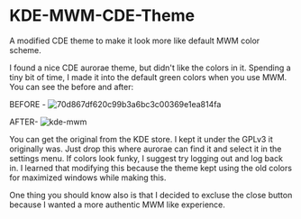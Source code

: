 # KDE-MWM-CDE-Theme
A modified CDE theme to make it look more like default MWM color scheme.

I found a nice CDE aurorae theme, but didn't like the colors in it. Spending a tiny bit of time, I made it into the default green colors when you use MWM. You can see the before and after:

BEFORE -
![70d867df620c99b3a6bc3c00369e1ea814fa](https://user-images.githubusercontent.com/81046576/129900531-85a744ce-864e-4053-9dec-18e6ab079872.png)

AFTER-
![kde-mwm](https://user-images.githubusercontent.com/81046576/129900594-e19a73f7-e649-432b-87b0-d02d4b36d02f.png)

You can get the original from the KDE store. I kept it under the GPLv3 it originally was. Just drop this where aurorae can find it and select it in the settings menu. If colors look funky, I suggest try logging out and log back in. I learned that modifying this because the theme kept using the old colors for maximized windows while making this.

One thing you should know also is that I decided to excluse the close button because I wanted a more authentic MWM like experience.
